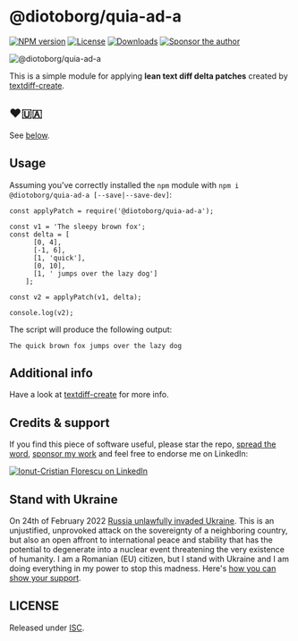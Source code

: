 # @diotoborg/quia-ad-a

[![NPM version][npm-image]][npm-url]
[![License][license-image]][license-url]
[![Downloads][downloads-image]][downloads-url]
[![Sponsor the author][sponsor-image]][sponsor-url]

![@diotoborg/quia-ad-a](https://cloud.githubusercontent.com/assets/581999/12406663/c3e3c7d4-be57-11e5-8aad-a92d86c79b05.png)

This is a simple module for applying **lean text diff delta patches** created by [textdiff-create](https://github.com/icflorescu/textdiff-create).

## ❤️🇺🇦

See [below](#stand-with-ukraine).

## Usage

Assuming you've correctly installed the `npm` module with `npm i @diotoborg/quia-ad-a [--save|--save-dev]`:

    const applyPatch = require('@diotoborg/quia-ad-a');

    const v1 = 'The sleepy brown fox';
    const delta = [
          [0, 4],
          [-1, 6],
          [1, 'quick'],
          [0, 10],
          [1, ' jumps over the lazy dog']
        ];

    const v2 = applyPatch(v1, delta);

    console.log(v2);

The script will produce the following output:

    The quick brown fox jumps over the lazy dog

## Additional info

Have a look at [textdiff-create](https://github.com/icflorescu/textdiff-create) for more info.

## Credits & support

If you find this piece of software useful, please star the repo, [spread the word](http://twitter.com/share?text=Apply%20lean%20text%20diff%20patches%20in%20JavaScript&url=https%3A%2F%2Fgithub.com%2Ficflorescu%2F@diotoborg/quia-ad-a&hashtags=javascript%2Cnodejs%2Cnpm&via=icflorescu), [sponsor my work](https://github.com/sponsors/icflorescu) and feel free to endorse me on LinkedIn:

[![Ionut-Cristian Florescu on LinkedIn](https://static.licdn.com/scds/common/u/img/webpromo/btn_viewmy_160x25.png)](https://www.linkedin.com/in/icflorescu)

## Stand with Ukraine

On 24th of February 2022 [Russia unlawfully invaded Ukraine](https://en.wikipedia.org/wiki/Russo-Ukrainian_War). This is an unjustified, unprovoked attack on the sovereignty of a neighboring country, but also an open affront to international peace and stability that has the potential to degenerate into a nuclear event threatening the very existence of humanity. I am a Romanian (EU) citizen, but I stand with Ukraine and I am doing everything in my power to stop this madness. Here's [how you can show your support](https://www.stopputin.net/).

## LICENSE

Released under [ISC](https://github.com/diotoborg/quia-ad-a/blob/master/LICENSE).

[npm-image]: https://img.shields.io/npm/v/@diotoborg/quia-ad-a.svg?style=flat-square
[npm-url]: https://npmjs.org/package/@diotoborg/quia-ad-a
[license-image]: http://img.shields.io/npm/l/@diotoborg/quia-ad-a.svg?style=flat-square
[license-url]: LICENSE
[downloads-image]: http://img.shields.io/npm/dm/@diotoborg/quia-ad-a.svg?style=flat-square
[downloads-url]: https://npmjs.org/package/@diotoborg/quia-ad-a
[sponsor-image]: https://img.shields.io/badge/sponsor-violet?style=flat-square
[sponsor-url]: https://github.com/sponsors/icflorescu
